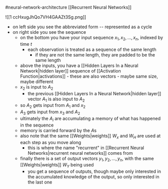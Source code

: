 #neural-network-architecture [[Recurrent Neural Networks]]

![[1 ccHxugJhQo7VH4GAAZt3Sg.png]]

- on left side you see the abbreviated form -- represented as a cycle
- on right side you see the sequence
	- on the bottom you have your input sequence $x_1, x_2, \dots, x_n$, indexed by time $t$
		- each observation is treated as a sequence of the same length
			- if they are not the same length, they are padded to be the same length
	- above the inputs, you have a [[Hidden Layers In a Neural Network|hidden layer]] sequence of [[Activation Function|activations]]
			- these are also vectors - maybe same size, maybe different
	- $x_2$ is input to $A_2$
		- the previous [[Hidden Layers In a Neural Network|hidden layer]] vector $A_1$ is also input to $A_2$
	- so $A_2$ gets input from $A_1$ and $x_2$
	- $A_3$ gets input from $x_3$ and $A_2$ 
	- ultimately the $A_i$ are accumulating a memory of what has happened in the sequence
	- memory is carried forward by the $A$s
	- also note that the same [[Weights|weights]] $W_x$ and $W_H$ are used at each step as you move along
		- this is where the name "recurrent" in [[Recurrent Neural Networks|recurrent neural networks]] comes from
	- finally there is a set of output vectors $y_1, y_2, \dots, y_n$, with the same [[Weights|weights]] $W_Y$ being used
		- you get a sequence of outputs, though maybe only interested in the accumulated knowledge of the output, so only interested in the last one